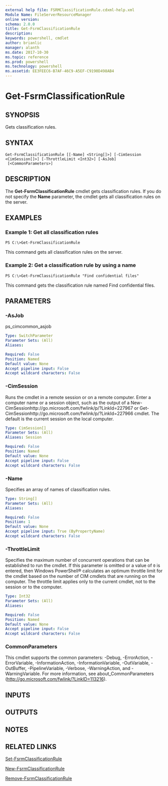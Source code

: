 ```yaml
---
external help file: FSRMClassificationRule.cdxml-help.xml
Module Name: FileServerResourceManager
online version: 
schema: 2.0.0
title: Get-FsrmClassificationRule
description: 
keywords: powershell, cmdlet
author: brianlic
manager: alanth
ms.date: 2017-10-30
ms.topic: reference
ms.prod: powershell
ms.technology: powershell
ms.assetid: EE3FEEC6-B7AF-46C9-A5EF-C9190D498AB4
---
```


# Get-FsrmClassificationRule

## SYNOPSIS
Gets classification rules.

## SYNTAX

```
Get-FsrmClassificationRule [[-Name] <String[]>] [-CimSession <CimSession[]>] [-ThrottleLimit <Int32>] [-AsJob]
 [<CommonParameters>]
```

## DESCRIPTION
The **Get-FsrmClassificationRule** cmdlet gets classification rules.
If you do not specify the **Name** parameter, the cmdlet gets all classification rules on the server.

## EXAMPLES

### Example 1: Get all classification rules
```
PS C:\>Get-FsrmClassificationRule
```

This command gets all classification rules on the server.

### Example 2: Get a classification rule by using a name
```
PS C:\>Get-FsrmClassificationRule "Find confidential files"
```

This command gets the classification rule named Find confidential files.

## PARAMETERS

### -AsJob
ps_cimcommon_asjob

```yaml
Type: SwitchParameter
Parameter Sets: (All)
Aliases: 

Required: False
Position: Named
Default value: None
Accept pipeline input: False
Accept wildcard characters: False
```

### -CimSession
Runs the cmdlet in a remote session or on a remote computer.
Enter a computer name or a session object, such as the output of a New-CimSessionhttp://go.microsoft.com/fwlink/p/?LinkId=227967 or Get-CimSessionhttp://go.microsoft.com/fwlink/p/?LinkId=227966 cmdlet.
The default is the current session on the local computer.

```yaml
Type: CimSession[]
Parameter Sets: (All)
Aliases: Session

Required: False
Position: Named
Default value: None
Accept pipeline input: False
Accept wildcard characters: False
```

### -Name
Specifies an array of names of classification rules.

```yaml
Type: String[]
Parameter Sets: (All)
Aliases: 

Required: False
Position: 1
Default value: None
Accept pipeline input: True (ByPropertyName)
Accept wildcard characters: False
```

### -ThrottleLimit
Specifies the maximum number of concurrent operations that can be established to run the cmdlet.
If this parameter is omitted or a value of `0` is entered, then Windows PowerShell® calculates an optimum throttle limit for the cmdlet based on the number of CIM cmdlets that are running on the computer.
The throttle limit applies only to the current cmdlet, not to the session or to the computer.

```yaml
Type: Int32
Parameter Sets: (All)
Aliases: 

Required: False
Position: Named
Default value: None
Accept pipeline input: False
Accept wildcard characters: False
```

### CommonParameters
This cmdlet supports the common parameters: -Debug, -ErrorAction, -ErrorVariable, -InformationAction, -InformationVariable, -OutVariable, -OutBuffer, -PipelineVariable, -Verbose, -WarningAction, and -WarningVariable. For more information, see about_CommonParameters (http://go.microsoft.com/fwlink/?LinkID=113216).

## INPUTS

## OUTPUTS

## NOTES

## RELATED LINKS

[Set-FsrmClassificationRule](./Set-FsrmClassificationRule.md)

[New-FsrmClassificationRule](./New-FsrmClassificationRule.md)

[Remove-FsrmClassificationRule](./Remove-FsrmClassificationRule.md)

